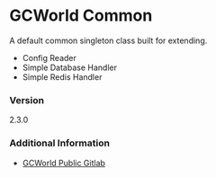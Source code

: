 # GCWorld Common

A default common singleton class built for extending.

  - Config Reader
  - Simple Database Handler
  - Simple Redis Handler

### Version
2.3.0

### Additional Information

* [GCWorld Public Gitlab](https://gitlab.konghack.com/groups/GCWorld)
